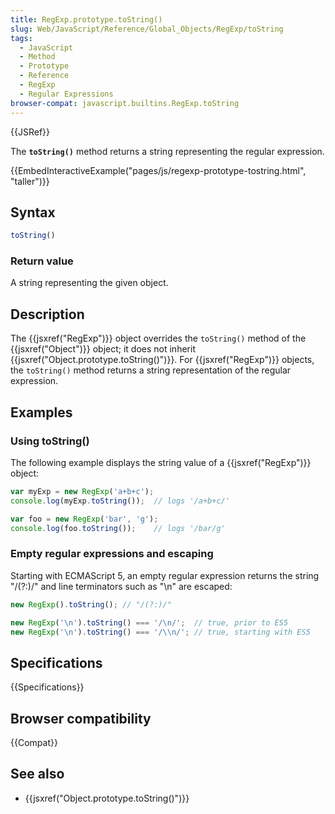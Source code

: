 ```yaml
---
title: RegExp.prototype.toString()
slug: Web/JavaScript/Reference/Global_Objects/RegExp/toString
tags:
  - JavaScript
  - Method
  - Prototype
  - Reference
  - RegExp
  - Regular Expressions
browser-compat: javascript.builtins.RegExp.toString
---
```

{{JSRef}}

The **`toString()`** method returns a string representing the regular
expression.

{{EmbedInteractiveExample("pages/js/regexp-prototype-tostring.html", "taller")}}

## Syntax

```js
toString()
```

### Return value

A string representing the given object.

## Description

The {{jsxref("RegExp")}} object overrides the `toString()` method of the
{{jsxref("Object")}} object; it does not inherit
{{jsxref("Object.prototype.toString()")}}. For
{{jsxref("RegExp")}} objects, the `toString()` method returns a string
representation of the regular expression.

## Examples

### Using toString()

The following example displays the string value of a
{{jsxref("RegExp")}} object:

```js
var myExp = new RegExp('a+b+c');
console.log(myExp.toString());  // logs '/a+b+c/'

var foo = new RegExp('bar', 'g');
console.log(foo.toString());    // logs '/bar/g'
```

### Empty regular expressions and escaping

Starting with ECMAScript 5, an empty regular expression returns the string
"/(?:)/" and line terminators such as "\n" are escaped:

```js
new RegExp().toString(); // "/(?:)/"

new RegExp('\n').toString() === '/\n/';  // true, prior to ES5
new RegExp('\n').toString() === '/\\n/'; // true, starting with ES5
```

## Specifications

{{Specifications}}

## Browser compatibility

{{Compat}}

## See also

- {{jsxref("Object.prototype.toString()")}}
